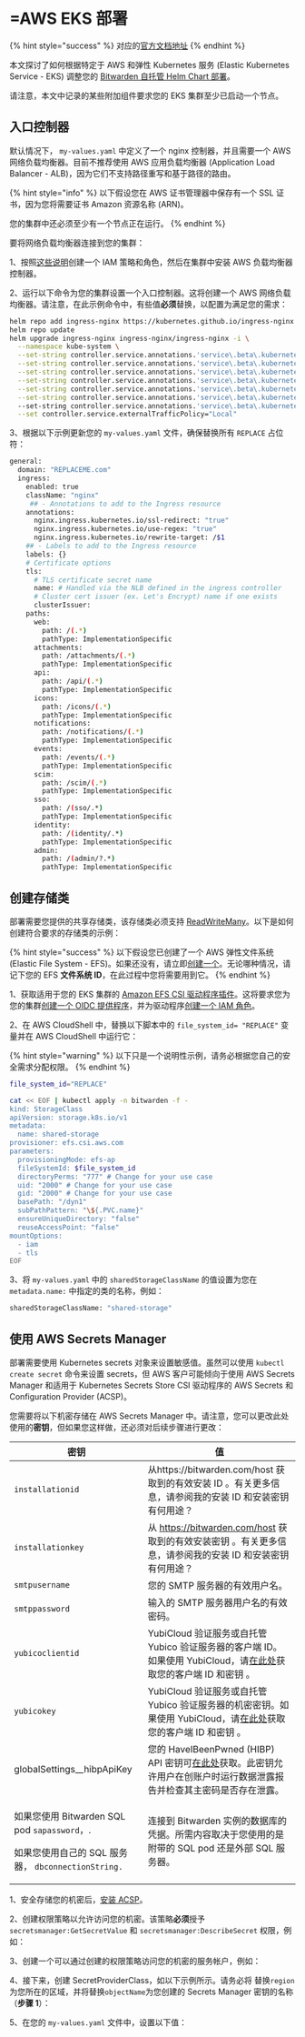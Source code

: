 # =AWS EKS 部署

{% hint style="success" %}
对应的[官方文档地址](https://bitwarden.com/help/aws-eks-deployment/)
{% endhint %}

本文探讨了如何根据特定于 AWS 和弹性 Kubernetes 服务 (Elastic Kubernetes Service - EKS) 调整您的 [Bitwarden 自托管 Helm Chart 部署](self-host-with-helm.md)。

请注意，本文中记录的某些附加组件要求您的 EKS 集群至少已启动一个节点。

## 入口控制器 <a href="#ingress-controller" id="ingress-controller"></a>

默认情况下， `my-values.yaml` 中定义了一个 nginx 控制器，并且需要一个 AWS 网络负载均衡器。目前不推荐使用 AWS 应用负载均衡器 (Application Load Balancer - ALB)，因为它们不支持路径重写和基于路径的路由。

{% hint style="info" %}
以下假设您在 AWS 证书管理器中保存有一个 SSL 证书，因为您将需要证书 Amazon 资源名称 (ARN)。

您的集群中还必须至少有一个节点正在运行。
{% endhint %}

要将网络负载均衡器连接到您的集群：

1、按照[这些说明](https://docs.aws.amazon.com/eks/latest/userguide/aws-load-balancer-controller.html)创建一个 IAM 策略和角色，然后在集群中安装 AWS 负载均衡器控制器。

2、运行以下命令为您的集群设置一个入口控制器。这将创建一个 AWS 网络负载均衡器。请注意，在此示例命令中，有些值**必须**替换，以配置为满足您的需求：

```bash
helm repo add ingress-nginx https://kubernetes.github.io/ingress-nginx
helm repo update
helm upgrade ingress-nginx ingress-nginx/ingress-nginx -i \
  --namespace kube-system \
  --set-string controller.service.annotations.'service\.beta\.kubernetes\.io/aws-load-balancer-backend-protocol'="ssl" \
  --set-string controller.service.annotations.'service\.beta\.kubernetes\.io/aws-load-balancer-cross-zone-load-balancing-enabled'="true" \
  --set-string controller.service.annotations.'service\.beta\.kubernetes\.io/aws-load-balancer-type'="external" \
  --set-string controller.service.annotations.'service\.beta\.kubernetes\.io/aws-load-balancer-nlb-target-type'="instance" \
  --set-string controller.service.annotations.'service\.beta\.kubernetes\.io/aws-load-balancer-scheme'="internet-facing" \
  --set-string controller.service.annotations.'service\.beta\.kubernetes\.io/aws-load-balancer-ssl-cert'="arn:aws:acm:REPLACEME:REPLACEME:certificate/REPLACEME" \ #Replace with the ARN for your certificate
  --set-string controller.service.annotations.'service\.beta\.kubernetes\.io/aws-load-balancer-ssl-ports'="443" \
  --set controller.service.externalTrafficPolicy="Local"
```

3、根据以下示例更新您的 `my-values.yaml` 文件，确保替换所有 `REPLACE` 占位符：

```bash
general:
  domain: "REPLACEME.com"
  ingress:
    enabled: true
    className: "nginx"
     ## - Annotations to add to the Ingress resource
    annotations:
      nginx.ingress.kubernetes.io/ssl-redirect: "true"
      nginx.ingress.kubernetes.io/use-regex: "true"
      nginx.ingress.kubernetes.io/rewrite-target: /$1
    ## - Labels to add to the Ingress resource
    labels: {}
    # Certificate options
    tls:
      # TLS certificate secret name
      name: # Handled via the NLB defined in the ingress controller
      # Cluster cert issuer (ex. Let's Encrypt) name if one exists
      clusterIssuer:
    paths:
      web:
        path: /(.*)
        pathType: ImplementationSpecific
      attachments:
        path: /attachments/(.*)
        pathType: ImplementationSpecific
      api:
        path: /api/(.*)
        pathType: ImplementationSpecific
      icons:
        path: /icons/(.*)
        pathType: ImplementationSpecific
      notifications:
        path: /notifications/(.*)
        pathType: ImplementationSpecific
      events:
        path: /events/(.*)
        pathType: ImplementationSpecific
      scim:
        path: /scim/(.*)
        pathType: ImplementationSpecific
      sso:
        path: /(sso/.*)
        pathType: ImplementationSpecific
      identity:
        path: /(identity/.*)
        pathType: ImplementationSpecific
      admin:
        path: /(admin/?.*)
        pathType: ImplementationSpecific
```

## 创建存储类 <a href="#create-a-storage-class" id="create-a-storage-class"></a>

部署需要您提供的共享存储类，该存储类必须支持 [ReadWriteMany](https://kubernetes.io/docs/concepts/storage/persistent-volumes/#access-modes)。以下是如何创建符合要求的存储类的示例：

{% hint style="success" %}
以下假设您已创建了一个 AWS 弹性文件系统 (Elastic File System - EFS)。如果还没有，请立即[创建一个](https://docs.aws.amazon.com/efs/latest/ug/gs-step-two-create-efs-resources.html)。无论哪种情况，请记下您的 EFS **文件系统 ID**，在此过程中您将需要用到它。
{% endhint %}

1、获取适用于您的 EKS 集群的 [Amazon EFS CSI 驱动程序插件](https://docs.aws.amazon.com/eks/latest/userguide/managing-add-ons.html#creating-an-add-on)。这将要求您为您的集群[创建一个 OIDC 提供程序](https://docs.aws.amazon.com/eks/latest/userguide/enable-iam-roles-for-service-accounts.html)，并为驱动程序[创建一个 IAM 角色](https://docs.aws.amazon.com/eks/latest/userguide/efs-csi.html#efs-create-iam-resources)。

2、在 AWS CloudShell 中，替换以下脚本中的 `file_system_id= "REPLACE"` 变量并在 AWS CloudShell 中运行它：

{% hint style="warning" %}
以下只是一个说明性示例，请务必根据您自己的安全需求分配权限。
{% endhint %}

```bash
file_system_id="REPLACE"

cat << EOF | kubectl apply -n bitwarden -f -
kind: StorageClass
apiVersion: storage.k8s.io/v1
metadata:
  name: shared-storage
provisioner: efs.csi.aws.com
parameters:
  provisioningMode: efs-ap
  fileSystemId: $file_system_id
  directoryPerms: "777" # Change for your use case
  uid: "2000" # Change for your use case
  gid: "2000" # Change for your use case
  basePath: "/dyn1"
  subPathPattern: "\${.PVC.name}"
  ensureUniqueDirectory: "false"
  reuseAccessPoint: "false"
mountOptions:
  - iam
  - tls
EOF
```

3、将 `my-values.yaml` 中的 `sharedStorageClassName` 的值设置为您在 `metadata.name:` 中指定的类的名称，例如：

```bash
sharedStorageClassName: "shared-storage"
```

## 使用 AWS Secrets Manager <a href="#using-aws-secrets-manager" id="using-aws-secrets-manager"></a>

部署需要使用 Kubernetes secrets 对象来设置敏感值。虽然可以使用 `kubectl create secret` 命令来设置 secrets，但 AWS 客户可能倾向于使用 AWS Secrets Manager 和适用于 Kubernetes Secrets Store CSI 驱动程序的 AWS Secrets 和 Configuration Provider (ACSP)。

您需要将以下机密存储在 AWS Secrets Manager 中。请注意，您可以更改此处使用的**密钥**，但如果您这样做，还必须对后续步骤进行更改：

| 密钥                                                                                                                 | 值                                                                                                                   |
| ------------------------------------------------------------------------------------------------------------------ | ------------------------------------------------------------------------------------------------------------------- |
| `installationid`                                                                                                   | 从https://bitwarden.com/host 获取到的有效安装 ID  。有关更多信息，请参阅我的安装 ID 和安装密钥有何用途？                                              |
| `installationkey`                                                                                                  | 从 https://bitwarden.com/host 获取到的有效安装密钥 。有关更多信息，请参阅我的安装 ID 和安装密钥有何用途？                                               |
| `smtpusername`                                                                                                     | 您的 SMTP 服务器的有效用户名。                                                                                                  |
| `smtppassword`                                                                                                     | 输入的 SMTP 服务器用户名的有效密码。                                                                                               |
| `yubicoclientid`                                                                                                   | YubiCloud 验证服务或自托管 Yubico 验证服务器的客户端 ID。如果使用 YubiCloud，请[在此处](https://upgrade.yubico.com/getapikey/)获取您的客户端 ID 和密钥 。 |
| `yubicokey`                                                                                                        | YubiCloud 验证服务或自托管 Yubico 验证服务器的机密密钥。如果使用 YubiCloud，请[在此处](https://upgrade.yubico.com/getapikey/)获取您的客户端 ID 和密钥 。   |
| globalSettings\_\_hibpApiKey                                                                                       | 您的 HaveIBeenPwned (HIBP) API 密钥可[在此处](https://haveibeenpwned.com/API/Key)获取。此密钥允许用户在创账户时运行数据泄露报告并检查其主密码是否存在泄露。      |
| <p>如果您使用 Bitwarden SQL pod  <code>sapassword</code>，.</p><p>如果您使用自己的 SQL 服务器， <code>dbconnectionString.</code></p> | 连接到 Bitwarden 实例的数据库的凭据。所需内容取决于您使用的是附带的 SQL pod 还是外部 SQL 服务器。                                                       |

1、安全存储您的机密后，[安装 ACSP](https://docs.aws.amazon.com/secretsmanager/latest/userguide/integrating\_csi\_driver.html#integrating\_csi\_driver\_install)。

2、创建权限策略以允许访问您的机密。该策略**必须**授予 `secretsmanager:GetSecretValue` 和 `secretsmanager:DescribeSecret` 权限，例如：

3、创建一个可以通过创建的权限策略访问您的机密的服务帐户，例如：

4、接下来，创建 SecretProviderClass，如以下示例所示。请务必将 替换`region`为您所在的区域，并将替换`objectName`为您创建的 Secrets Manager 密钥的名称（**步骤 1**）：

5、在您的 `my-values.yaml` 文件中，设置以下值：
